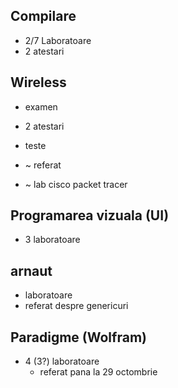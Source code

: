 ## Compilare
- 2/7 Laboratoare
- 2 atestari

## Wireless
- examen

- 2 atestari
- teste
- ~ referat
- ~ lab cisco packet tracer

## Programarea vizuala (UI)
- 3 laboratoare

## arnaut
- laboratoare
- referat despre genericuri

## Paradigme (Wolfram)
- 4 (3?) laboratoare
    - referat pana la 29 octombrie